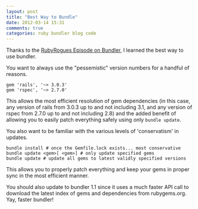 ```yaml
---
layout: post
title: "Best Way to Bundle"
date: 2012-03-14 15:31
comments: true
categories: ruby bundler blog code
---
```


Thanks to the <a href="http://rubyrogues.com/045-rr-bundler-with-andre-arko/">RubyRogues Episode on Bundler</a>, I learned the best way to use bundler.

You want to always use the "pessemistic" version numbers for a handful of reasons.

```
gem 'rails', '~> 3.0.3'
gem 'rspec', '~> 2.7.0'
```

This allows the most efficient resolution of gem dependencies (in this case, any version of rails from 3.0.3 up to and not including 3.1, and any version of rspec from 2.7.0 up to and not including 2.8) and the added benefit of allowing you to easily patch everything safely using only <code>bundle update</code>.

You also want to be familiar with the various levels of 'conservatism' in updates.  

```
bundle install # once the Gemfile.lock exists... most conservative
bundle update <gem>[ <gem>] # only update specified gems
bundle update # update all gems to latest validly specified versions
```

This allows you to properly patch everything and keep your gems in proper sync in the most efficient manner.

You should also update to bundler 1.1 since it uses a much faster API call to download the latest index of gems and dependencies from rubygems.org.  Yay, faster bundler!

